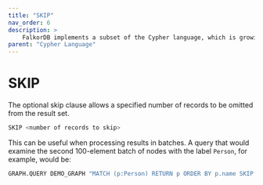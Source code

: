 ```yaml
---
title: "SKIP"
nav_order: 6
description: >
    FalkorDB implements a subset of the Cypher language, which is growing as development continues.
parent: "Cypher Language"
---
```


# SKIP

The optional skip clause allows a specified number of records to be omitted from the result set.

```sh
SKIP <number of records to skip>
```

This can be useful when processing results in batches. A query that would examine the second 100-element batch of nodes with the label `Person`, for example, would be:

```sh
GRAPH.QUERY DEMO_GRAPH "MATCH (p:Person) RETURN p ORDER BY p.name SKIP 100 LIMIT 100"
```